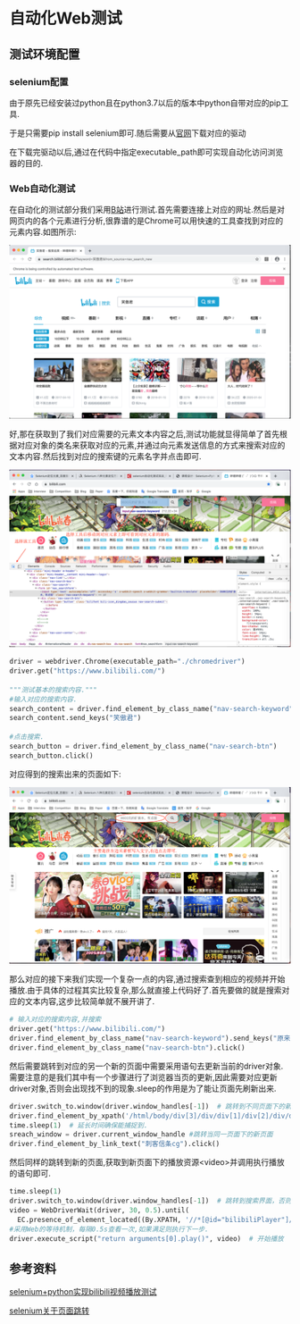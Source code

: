 # 自动化Web测试

## 测试环境配置

### selenium配置

由于原先已经安装过python且在python3.7以后的版本中python自带对应的pip工具.

于是只需要pip install selenium即可.随后需要从[官网](http://www.seleniumhq.org/download/ )下载对应的驱动

在下载完驱动以后,通过在代码中指定executable_path即可实现自动化访问浏览器的目的.

### Web自动化测试

在自动化的测试部分我们采用[B站](https://www.bilibili.com/)进行测试.首先需要连接上对应的网址.然后是对网页内的各个元素进行分析,很靠谱的是Chrome可以用快速的工具查找到对应的元素内容.如图所示:

![](./pic/1.png)

好,那在获取到了我们对应需要的元素文本内容之后,测试功能就显得简单了首先根据对应对象的类名来获取对应的元素,并通过向元素发送信息的方式来搜索对应的文本内容.然后找到对应的搜索键的元素名字并点击即可.

![](pic/2.png)

```python
driver = webdriver.Chrome(executable_path="./chromedriver")
driver.get("https://www.bilibili.com/")

"""测试基本的搜索内容."""
#输入对应的搜索内容.
search_content = driver.find_element_by_class_name("nav-search-keyword")
search_content.send_keys("笑傲君")

#点击搜索.
search_button = driver.find_element_by_class_name("nav-search-btn")
search_button.click()
```

对应得到的搜索出来的页面如下:

![](pic/3.png)



那么对应的接下来我们实现一个复杂一点的内容,通过搜索查到相应的视频并开始播放.由于具体的过程其实比较复杂,那么就直接上代码好了.首先要做的就是搜索对应的文本内容,这步比较简单就不展开讲了.

```python
# 输入对应的搜索内容,并搜索
driver.get("https://www.bilibili.com/")
driver.find_element_by_class_name("nav-search-keyword").send_keys("原来是笑傲菌殿下")
driver.find_element_by_class_name("nav-search-btn").click()
```

然后需要跳转到对应的另一个新的页面中需要采用语句去更新当前的driver对象.需要注意的是我们其中有一个步骤进行了浏览器当页的更新,因此需要对应更新driver对象,否则会出现找不到的现象.sleep的作用是为了能让页面先刷新出来.

```python
driver.switch_to.window(driver.window_handles[-1])  # 跳转到不同页面下的新页面.
driver.find_element_by_xpath('/html/body/div[3]/div/div[1]/div[2]/div/div[1]/div[3]/ul/li[8]/a').click()
time.sleep(1)  # 延长时间确保能捕捉到.
sreach_window = driver.current_window_handle #跳转当同一页面下的新页面
driver.find_element_by_link_text("刺客信条cg").click()
```

然后同样的跳转到新的页面,获取到新页面下的播放资源\<video\>并调用执行播放的语句即可.

```python
time.sleep(1)
driver.switch_to.window(driver.window_handles[-1])  # 跳转到搜索界面，否则会找不到.
video = WebDriverWait(driver, 30, 0.5).until(
  EC.presence_of_element_located((By.XPATH, '//*[@id="bilibiliPlayer"]/div[1]/div[1]/div[9]/video')))
#采用Web的等待机制，每隔0.5s查看一次,如果满足则执行下一步.
driver.execute_script("return arguments[0].play()", video)  # 开始播放
```

## 参考资料

[selenium+python实现bilibili视频播放测试](https://blog.csdn.net/u013948010/article/details/78537677?utm_source=blogxgwz0)

[selenium关于页面跳转](https://www.jianshu.com/p/6b9a19957aab)

